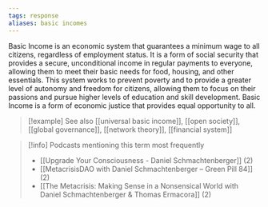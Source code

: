 ```yaml
---
tags: response
aliases: basic incomes
---
```


Basic Income is an economic system that guarantees a minimum wage to all citizens, regardless of employment status. It is a form of social security that provides a secure, unconditional income in regular payments to everyone, allowing them to meet their basic needs for food, housing, and other essentials. This system works to prevent poverty and to provide a greater level of autonomy and freedom for citizens, allowing them to focus on their passions and pursue higher levels of education and skill development. Basic Income is a form of economic justice that provides equal opportunity to all.

> [!example] See also
> [[universal basic income]], [[open society]], [[global governance]], [[network theory]], [[financial system]]

> [!info] Podcasts mentioning this term most frequently
> * [[Upgrade Your Consciousness - Daniel Schmachtenberger]] (2)
> * [[MetacrisisDAO with Daniel Schmachtenberger – Green Pill 84]] (2)
> * [[The Metacrisis: Making Sense in a Nonsensical World with Daniel Schmachtenberger & Thomas Ermacora]] (2)